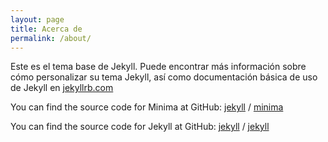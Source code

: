 ```yaml
---
layout: page
title: Acerca de
permalink: /about/
---
```


Este es el tema base de Jekyll. Puede encontrar más información sobre cómo personalizar su tema Jekyll, así como documentación básica de uso de Jekyll en [jekyllrb.com](https://jekyllrb.com/)

You can find the source code for Minima at GitHub:
[jekyll][jekyll-organization] /
[minima](https://github.com/jekyll/minima)

You can find the source code for Jekyll at GitHub:
[jekyll][jekyll-organization] /
[jekyll](https://github.com/jekyll/jekyll)


[jekyll-organization]: https://github.com/jekyll
